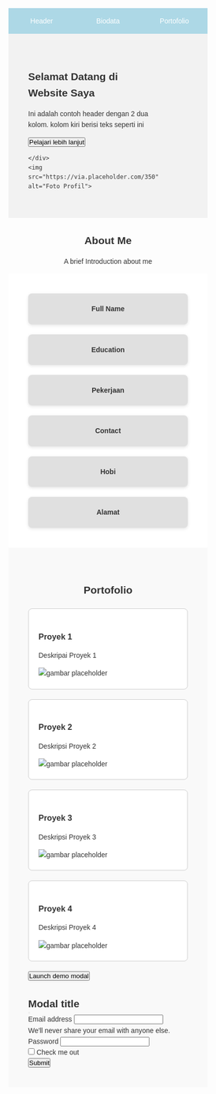 <!DOCTYPE html>
<html lang="id">
<head>
  <meta charset="UTF-8" />
  <meta name="viewport" content="width=device-width, initial-scale=1.0"/>
  <title>Profil Biodata</title>
  <link href="https://cdn.jsdelivr.net/npm/bootstrap@5.3.5/dist/css/bootstrap.min.css" rel="stylesheet" integrity="sha384-SgOJa3DmI69IUzQ2PVdRZhwQ+dy64/BUtbMJw1MZ8t5HZApcHrRKUc4W0kG879m7" crossorigin="anonymous">
 
  <style>
    * {
      box-sizing: border-box;
      margin: 0;
      padding: 0;
    }

    body {
      font-family: Arial, sans-serif;
      line-height: 1.6;
      color: #333;
    }

    /* ===== Section 1: Menu Navigasi ===== */
    nav {
      background-color: #add8e6;
      color: white;
    }

    .nav-container {
      display: grid;
      grid-template-columns: repeat(3, 1fr);
      text-align: center;
    }

    .nav-container a {
      padding: 15px;
      display: block;
      text-decoration: none;
      color: white;
      transition: background 0.3s ease;
    }

    .nav-container a:hover {
      background-color: #555;
    }

    /* ===== Section 2: Judul dan Gambar ===== */
    #home {
      display: grid;
      grid-template-columns: 1fr 1fr;
      align-items: center;
      padding: 40px;
      gap: 20px;
      background-color: #f2f2f2;
    }

    #home .judul h1 {
      font-size: 2em;
      margin-bottom: 10px;
    }

    #home img {
      width: 100%;
      max-width: 350px;
      height: auto;
      border-radius: 10px;
      justify-self: end;
    }

    /* ===== Section 3: Biodata ===== */
    #biodata {
      display: grid;
      grid-template-columns: repeat(auto-fit, minmax(250px, 1fr));
      gap: 20px;
      padding: 40px;
      background-color: #fff;
    }

    .box {
      background-color: #e0e0e0;
      padding: 20px;
      border-radius: 8px;
      box-shadow: 0 2px 6px rgba(0,0,0,0.1);
    }

    /* ===== Section 4: Portofolio ===== */
    #portofolio {
      padding: 40px;
      background-color: #f9f9f9;
    }

    #portofolio h2 {
      margin-bottom: 20px;
      text-align: center;
    }

    .portofolio-grid {
      display: grid;
      grid-template-columns: repeat(auto-fit, minmax(300px, 1fr));
      gap: 20px;
    }

    .portofolio-item {
      padding: 20px;
      border: 1px solid #ccc;
      background-color: white;
      border-radius: 8px;
    }

    .portofolio-item h3 {
      margin-bottom: 10px;
    }

    /* ===== Responsive Media Queries ===== */
    @media (max-width: 768px) {
      #home {
        grid-template-columns: 1fr;
        text-align: center;
      }

      #home img {
        justify-self: center;
      }

      .nav-container {
        grid-template-columns: 1fr;
      }
    }

    @media (max-width: 480px) {
      #home .judul h1 {
        font-size: 1.5em;
      }

      nav a {
        padding: 10px;
      }
    }
  </style>
</head>
<body>
<script src="https://cdn.jsdelivr.net/npm/bootstrap@5.3.5/dist/js/bootstrap.bundle.min.js" integrity="sha384-k6d4wzSIapyDyv1kpU366/PK5hCdSbCRGRCMv+eplOQJWyd1fbcAu9OCUj5zNLiq" crossorigin="anonymous"></script>

  <!-- Section 1: Menu Navigasi -->
  <nav>
    <div class="nav-container">
      <a href="#home">Header</a>
      <a href="#biodata">Biodata</a>
      <a href="#portofolio">Portofolio</a>
    </div>
  </nav>

  <!-- Section 2: Judul dan Gambar -->
  <section id="home">
    <div class="judul">
      <h2>Selamat Datang di Website Saya</h2>
      <p>Ini adalah contoh header dengan 2 dua kolom. kolom kiri berisi teks seperti ini</p>
      <button>Pelajari lebih lanjut</button>
      <br>
      
    </div>
    <img src="https://via.placeholder.com/350" alt="Foto Profil">
  </section>

  <!-- Section 3: Biodata -->
  <center>
      <h2>About Me</h2>
      <P>A brief Introduction about me</p>
      </center>
  <section id="biodata">
    <center>
    <div class="box"><strong>Full Name</strong> </div>
    </center>
    <center>
    <div class="box"><strong>Education</strong> </div>
     </center>
     <center>
    <div class="box"><strong>Pekerjaan</strong></div>
     </center>
     <center>
    <div class="box"><strong>Contact</strong> </div>
     </center>
     <center>
    <div class="box"><strong>Hobi</strong></div>
     </center>
     <center>
    <div class="box"><strong>Alamat</strong></div>
     </center>
  </section>

  <!-- Section 4: Portofolio -->
  <section id="portofolio">
    <h2>Portofolio</h2>
    <div> 
    <div class="portofolio-grid">
      <div class="portofolio-item">	
        <h3>Proyek 1</h3>        
        <p>Deskripai Proyek 1</p>
        <img src="https://via.placeholder.com/300x200" alt="gambar placeholder">
      </div>
      <div class="portofolio-item">
        <h3>Proyek 2</h3>
        <p>Deskripsi Proyek 2</p>
        <img src="https://via.placeholder.com/300x200" alt="gambar placeholder">
      </div>
      <div class="portofolio-item">
        <h3>Proyek 3</h3>
        <p>Deskripsi Proyek 3</p>
        <img src="https://via.placeholder.com/300x200" alt="gambar placeholder">
      </div>
      <div class="portofolio-item">
        <h3>Proyek 4</h3>
        <p>Deskripsi Proyek 4</p>
        <img src="https://via.placeholder.com/300x200" alt="gambar placeholder">
      </div>
      <div>
      <!-- Button trigger modal -->
<button type="button" class="btn btn-primary" data-bs-toggle="modal" data-bs-target="#exampleModal">
  Launch demo modal
</button>

<!-- Modal -->
<div class="modal fade" id="exampleModal" tabindex="-1" aria-labelledby="exampleModalLabel" aria-hidden="true">
  <div class="modal-dialog">
    <div class="modal-content">
      <div class="modal-header">
        <h1 class="modal-title fs-5" id="exampleModalLabel">Modal title</h1>
        <button type="button" class="btn-close" data-bs-dismiss="modal" aria-label="Close"></button>
      </div>
      <div class="modal-body">
        <form>
  <div class="mb-3">
    <label for="exampleInputEmail1" class="form-label">Email address</label>
    <input type="email" class="form-control" id="exampleInputEmail1" aria-describedby="emailHelp">
    <div id="emailHelp" class="form-text">We'll never share your email with anyone else.</div>
  </div>
  <div class="mb-3">
    <label for="exampleInputPassword1" class="form-label">Password</label>
    <input type="password" class="form-control" id="exampleInputPassword1">
  </div>
  <div class="mb-3 form-check">
    <input type="checkbox" class="form-check-input" id="exampleCheck1">
    <label class="form-check-label" for="exampleCheck1">Check me out</label>
  </div>
  <button type="submit" class="btn btn-primary">Submit</button>
</form>
	
  </div>
</div>
    </div>
  </section>
  

</body>
</html>
